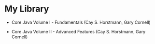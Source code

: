 # My Library

+ Core Java Volume I - Fundamentals (Cay S. Horstmann, Gary Cornell)

- Core Java Volume II - Advanced Features (Cay S. Horstmann, Gary Cornell)
